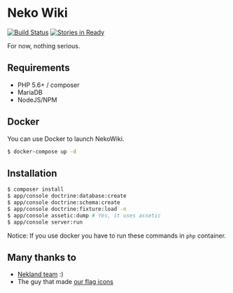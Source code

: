 Neko Wiki
============

[![Build Status](https://travis-ci.org/Nekland/Neko-Wiki.svg?branch=master)](https://travis-ci.org/Nekland/Neko-Wiki) [![Stories in Ready](https://badge.waffle.io/Nekland/Neko-Wiki.svg?label=ready&title=Ready)](https://waffle.io/Nekland/Neko-Wiki)

For now, nothing serious.

Requirements
------------

- PHP 5.6+ / composer
- MariaDB
- NodeJS/NPM


Docker
------

You can use Docker to launch NekoWiki.
```bash
$ docker-compose up -d
```

Installation
------------

```bash
$ composer install
$ app/console doctrine:database:create
$ app/console doctrine:schema:create
$ app/console doctrine:fixture:load -n
$ app/console assetic:dump # Yes, it uses assetic
$ app/console server:run
```

Notice: If you use docker you have to run these commands in `php` container.


Many thanks to
--------------

* [Nekland team](http://team.nekland.fr) :)
* The guy that made [our flag icons](http://www.icondrawer.com/flag-icons.php)
